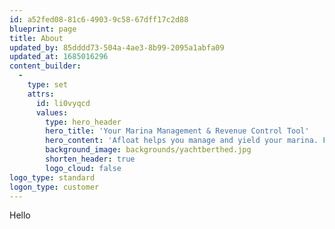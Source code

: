 ```yaml
---
id: a52fed08-81c6-4903-9c58-67dff17c2d88
blueprint: page
title: About
updated_by: 85dddd73-504a-4ae3-8b99-2095a1abfa09
updated_at: 1685016296
content_builder:
  -
    type: set
    attrs:
      id: li0vyqcd
      values:
        type: hero_header
        hero_title: 'Your Marina Management & Revenue Control Tool'
        hero_content: 'Afloat helps you manage and yield your marina. From managing berth contracts, to selling add-on services, Afloat adds value to increase revenue and provides real value to customers.'
        background_image: backgrounds/yachtberthed.jpg
        shorten_header: true
        logo_cloud: false
logo_type: standard
logon_type: customer
---
```

Hello